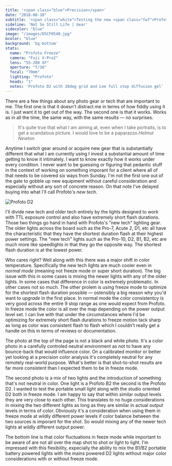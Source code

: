 ```yaml
---
title: '<span class="blue">Precision</span>'
date: "2018-08-10"
subtitle: '<span class="white">Testing the new <span class="fw7">Profoto</span> lighting gear.</span>'
sideline: 'Not So Still Life | Gear'
sidecolor: "blue"
image: "/images/DSCF0548.jpg"
bcolor: "blue"
background: 'bg-bottom'
stats:
  name: "Profoto Freeze"
  camera: "Fuji X-Pro2"
  lens: "55-200 XF"
  aperture: "f/16"
  focal: "70mm"
  lighting: "Profoto"
  heads: "1"
  notes: 'Profoto D2 with 20deg grid and Lee full stop diffusion gel'
---
```


There are a few things about any photo gear or tech that are important to me. The first one is that it doesn't distract me in terms of how fiddly using it is. I just want it to get out of the way. The second one is that it works. Works as in all the time, the same way, with the same results &mdash; no surprises. 

>It's quite true that what I am aiming at, even when I take portraits, is to get a scandalous picture. I would love to be a paparazzo.<cite>Helmut Newton</cite>

Anytime I switch gear around or acquire new gear that is substantially different that what I am currently using I invest a substantial amount of time getting to know it intimately. I want to know exactly how it works under every condition. I never want to be guessing or figuring that pedantic stuff in the context of working on something imporant for a client where all of that needs to be covered six ways from Sunday. I'm not the first one out of the gate to gobble up new equipment without careful consideration and especially without any sort of concrete reason. On that note I've delayed buying into what I'll call Profoto's *new tech*. 

![Profoto D2](/images/DSCF0820.jpg)

I'll divide new tech and older tech entirely by the lights designed to work with TTL exposure control and also have extremely short flash durations. Those two things go hand in hand with Profoto's "new tech" lighting gear. The older lights across the board such as the Pro-7, Acute 2, D1, etc all have the characteristic that they have the shortest duration flash at their highest power settings. The "new tech" lights such as the Pro-10, D2, B1, B2, etc are much more like speedlights in that they go the opposite way. The shortest flash duration is at the lowest power. 

Who cares right? Well along with this there was a major shift in color temperature. Specifically the new tech lights are much cooler even in *normal mode* (meaning not freeze mode or super short duration). The big issue with this in some cases is mixing the newer lights with any of the older lights. In some cases that difference in color is extremely problematic. In other cases not so much. The other prolem is using freeze mode to optimize for the shortest flash duration possible &mdash; ostensibly a big reason why you'd want to *upgrade* in the first place. In normal mode the color consistentcy is very good across the entire 9 stop range as one would expect from Profoto. In freeze mode the color is all over the map depending on the power output level set. I can live with that under the circumstances where I'd be optimizing for extremely short flash durations to freeze motion tack sharp as long as color was consistent flash to flash which I couldn't really get a handle on this in terms of reviews or documentation. 

The photo at the top of the page is not a black and white photo. It's a color photo in a carefully controled neutral environment as not to have any bounce-back that would influence color. On a calibrated monitor or better yet looking at a precision color analysis it's completely neutral for any remotely real-world purpose. What's better is that shot-to-shot results are far more consistent than I expected them to be in freeze mode. 

The second photo is a mix of two lights and the introduction of something that's not neutral in color. One light is a Profoto B2 the second is the Profoto D2. I wanted to test the portable small light along with the studio oriented D2 both in freeze mode. I am happy to say that within similar output levels they are very close to each other. This translates to no huge considerations in mixing the two different lights as long as they are similar in actual output levels in terms of color. Obviously it's a consideration when using them in freeze mode at wildly different power levels if color balance between the two sources is imporant for the shot. So would mixing any of the newer tech lights at wildly different output power.

The bottom line is that color fluctuations in feeze mode while important to be aware of are not all over the map shot to shot or light to light. I'm impressed with this flexibility, expecially the ability to mix the B1/B2 portable battery powered lights with the mains powered D2 lights without major color considerations with or without freeze mode.
